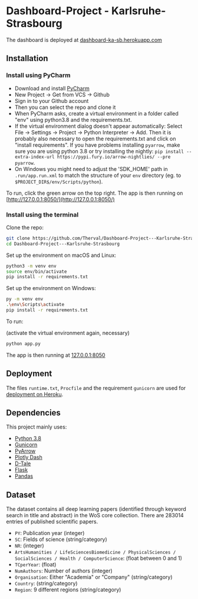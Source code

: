 # Dashboard-Project - Karlsruhe-Strasbourg

The dashboard is deployed at [dashboard-ka-sb.herokuapp.com](https://dashboard-ka-sb.herokuapp.com/)

## Installation

### Install using PyCharm

- Download and install [PyCharm](https://www.jetbrains.com/pycharm/)
- New Project -> Get from VCS -> Github
- Sign in to your Github account
- Then you can select the repo and clone it
- When PyCharm asks, create a virtual environment in a folder called "env" using python3.8 and the requirements.txt.
- If the virtual environment dialog doesn't appear automatically: Select File -> Settings -> Project -> Python Interpreter -> Add.
Then it is probably also necessary to open the requirements.txt and click on "install requirements".
  If you have problems installing `pyarrow`, make sure you are using python 3.8 or try installing the nightly:
  `pip install --extra-index-url https://pypi.fury.io/arrow-nightlies/ --pre pyarrow`.
- On Windows you might need to adjust the 'SDK_HOME' path in `.run/app.run.xml` to match the structure of your `env`
directory (eg. to `$PROJECT_DIR$/env/Scripts/python`).

To run, click the green arrow on the top right.
The app is then running on
[http://127.0.0.1:8050/](http://127.0.0.1:8050/)

### Install using the terminal

Clone the repo:

```sh
git clone https://github.com/Therval/Dashboard-Project---Karlsruhe-Strasbourg.git
cd Dashboard-Project---Karlsruhe-Strasbourg
```

Set up the environment on macOS and Linux:

```sh
python3 -m venv env
source env/bin/activate
pip install -r requirements.txt
```

Set up the environment on Windows:

```sh
py -m venv env
.\env\Scripts\activate
pip install -r requirements.txt
```

To run:

(activate the virtual environment again, necessary)

```sh
python app.py
```

The app is then running at
[127.0.0.1:8050](http://127.0.0.1:8050/)

## Deployment

The files `runtime.txt`, `Procfile` and the requirement `gunicorn` are used for
[deployment on Heroku](https://dash.plotly.com/deployment).

## Dependencies

This project mainly uses:

- [Python 3.8](https://www.python.org/)
- [Gunicorn](https://gunicorn.org/)
- [PyArrow](https://arrow.apache.org/docs/python/)
- [Plotly Dash](https://plotly.com/dash/)
- [D-Tale](https://github.com/man-group/dtale)
- [Flask](https://flask.palletsprojects.com/)
- [Pandas](https://pandas.pydata.org/)

## Dataset

The dataset contains all deep learning papers (identified through keyword search in title and abstract)
in the WoS core collection. There are 283014 entries of published scientific papers.

- `PY`: Publication year (integer)
- `SC`: Fields of science (string/category)
- `NR`: (integer)
- `ArtsHumanities /
  LifeSciencesBiomedicine /
  PhysicalSciences /
  SocialSciences /
  Health /
  ComputerScience`:
  (float between 0 and 1)
- `TCperYear`: (float)
- `NumAuthors`: Number of authors (integer)
- `Organisation`: Either "Academia" or "Company" (string/category)
- `Country`: (string/category)
- `Region`: 9 different regions (string/category)
